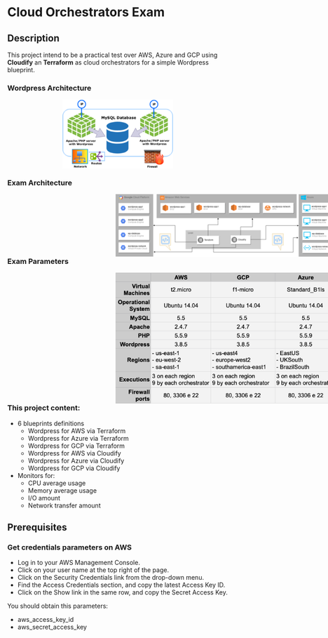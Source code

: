# Cloud Orchestrators Exam

## Description

This project intend to be a practical test over AWS, Azure and GCP using **Cloudify** an **Terraform** as cloud orchestrators for a simple Wordpress blueprint.

### Wordpress Architecture

<img src="https://github.com/leonardoreboucas/cloud-orchestrators-exam/blob/master/images/arch_wordpress_eng.png"
     alt="Wordpress Architecture"
     style="display: block; margin-left: auto;  margin-right: auto; width: 50%;" />
     
### Exam Architecture

<img src="https://github.com/leonardoreboucas/cloud-orchestrators-exam/blob/master/images/arch_test.png"
     alt="Test Architecture"
     style="float: left; margin-left: 49%;" />

### Exam Parameters
<img src="https://github.com/leonardoreboucas/cloud-orchestrators-exam/blob/master/images/params.png"
     alt="Test Parameters"
     style="float: left; margin-left: 49%;" />
     
### This project content:
* 6 blueprints definitions
  * Wordpress for AWS via Terraform
  * Wordpress for Azure via Terraform
  * Wordpress for GCP via Terraform
  * Wordpress for AWS via Cloudify
  * Wordpress for Azure via Cloudify
  * Wordpress for GCP via Cloudify
* Monitors for:
  * CPU average usage
  * Memory average usage
  * I/O amount
  * Network transfer amount

## Prerequisites

### Get credentials parameters on AWS
* Log in to your AWS Management Console.
* Click on your user name at the top right of the page.
* Click on the Security Credentials link from the drop-down menu.
* Find the Access Credentials section, and copy the latest Access Key ID.
* Click on the Show link in the same row, and copy the Secret Access Key.

You should obtain this parameters:
* aws_access_key_id
* aws_secret_access_key
